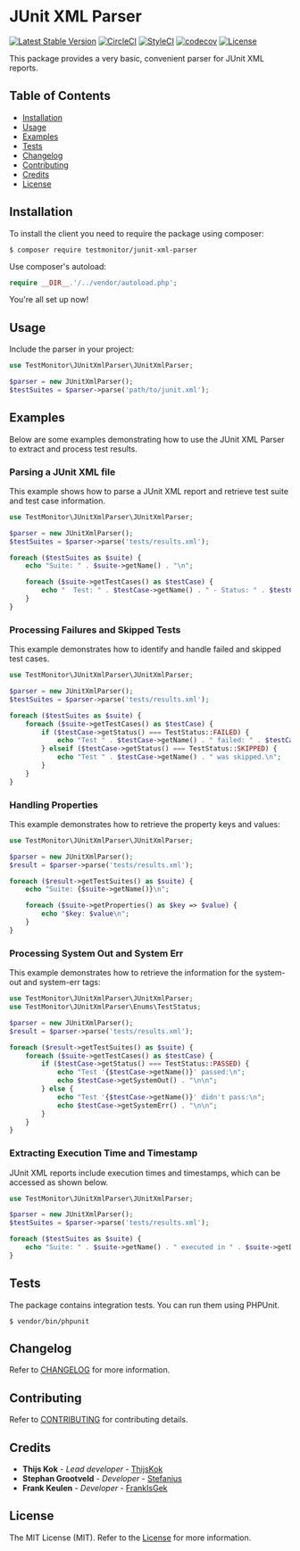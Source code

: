 # JUnit XML Parser

[![Latest Stable Version](https://poser.pugx.org/testmonitor/junit-xml-parser/v/stable)](https://packagist.org/packages/testmonitor/junit-xml-parser)
[![CircleCI](https://img.shields.io/circleci/project/github/testmonitor/junit-xml-parser.svg)](https://circleci.com/gh/testmonitor/junit-xml-parser)
[![StyleCI](https://styleci.io/repos/934299329/shield)](https://styleci.io/repos/934299329)
[![codecov](https://codecov.io/gh/testmonitor/junit-xml-parser/graph/badge.svg?token=OX609Y0IJY)](https://codecov.io/gh/testmonitor/junit-xml-parser)
[![License](https://poser.pugx.org/testmonitor/junit-xml-parser/license)](https://packagist.org/packages/testmonitor/junit-xml-parser)

This package provides a very basic, convenient parser for JUnit XML reports.

## Table of Contents

- [Installation](#installation)
- [Usage](#usage)
- [Examples](#examples)
- [Tests](#tests)
- [Changelog](#changelog)
- [Contributing](#contributing)
- [Credits](#credits)
- [License](#license)

## Installation

To install the client you need to require the package using composer:

	$ composer require testmonitor/junit-xml-parser

Use composer's autoload:

```php
require __DIR__.'/../vendor/autoload.php';
```

You're all set up now!

## Usage

Include the parser in your project:

```php
use TestMonitor\JUnitXmlParser\JUnitXmlParser;

$parser = new JUnitXmlParser();
$testSuites = $parser->parse('path/to/junit.xml');
```

## Examples

Below are some examples demonstrating how to use the JUnit XML Parser to extract and process test results.

### Parsing a JUnit XML file

This example shows how to parse a JUnit XML report and retrieve test suite and test case information.

```php
use TestMonitor\JUnitXmlParser\JUnitXmlParser;

$parser = new JUnitXmlParser();
$testSuites = $parser->parse('tests/results.xml');

foreach ($testSuites as $suite) {
    echo "Suite: " . $suite->getName() . "\n";

    foreach ($suite->getTestCases() as $testCase) {
        echo "  Test: " . $testCase->getName() . " - Status: " . $testCase->getStatus()->name . "\n";
    }
}
```

### Processing Failures and Skipped Tests

This example demonstrates how to identify and handle failed and skipped test cases.

```php
use TestMonitor\JUnitXmlParser\JUnitXmlParser;

$parser = new JUnitXmlParser();
$testSuites = $parser->parse('tests/results.xml');

foreach ($testSuites as $suite) {
    foreach ($suite->getTestCases() as $testCase) {
        if ($testCase->getStatus() === TestStatus::FAILED) {
            echo "Test " . $testCase->getName() . " failed: " . $testCase->getFailureMessage() . "\n";
        } elseif ($testCase->getStatus() === TestStatus::SKIPPED) {
            echo "Test " . $testCase->getName() . " was skipped.\n";
        }
    }
}
```

### Handling Properties

This example demonstrates how to retrieve the property keys and values:

```php
use TestMonitor\JUnitXmlParser\JUnitXmlParser;

$parser = new JUnitXmlParser();
$result = $parser->parse('tests/results.xml');

foreach ($result->getTestSuites() as $suite) {
    echo "Suite: {$suite->getName()}\n";

    foreach ($suite->getProperties() as $key => $value) {
        echo "$key: $value\n";
    }
}
```

### Processing System Out and System Err

This example demonstrates how to retrieve the information for the system-out and system-err tags:

```php
use TestMonitor\JUnitXmlParser\JUnitXmlParser;
use TestMonitor\JUnitXmlParser\Enums\TestStatus;

$parser = new JUnitXmlParser();
$result = $parser->parse('tests/results.xml');

foreach ($result->getTestSuites() as $suite) {
    foreach ($suite->getTestCases() as $testCase) {
        if ($testCase->getStatus() === TestStatus::PASSED) {
            echo "Test '{$testCase->getName()}' passed:\n";
            echo $testCase->getSystemOut() . "\n\n";
        } else {
            echo "Test '{$testCase->getName()}' didn't pass:\n";
            echo $testCase->getSystemErr() . "\n\n";
        }
    }
}
```

### Extracting Execution Time and Timestamp

JUnit XML reports include execution times and timestamps, which can be accessed as shown below.

```php
use TestMonitor\JUnitXmlParser\JUnitXmlParser;

$parser = new JUnitXmlParser();
$testSuites = $parser->parse('tests/results.xml');

foreach ($testSuites as $suite) {
    echo "Suite: " . $suite->getName() . " executed in " . $suite->getDuration() . " seconds on " . $suite->getTimestamp() . "\n";
}
```

## Tests

The package contains integration tests. You can run them using PHPUnit.

    $ vendor/bin/phpunit

## Changelog

Refer to [CHANGELOG](CHANGELOG.md) for more information.

## Contributing

Refer to [CONTRIBUTING](CONTRIBUTING.md) for contributing details.

## Credits

* **Thijs Kok** - *Lead developer* - [ThijsKok](https://github.com/thijskok)
* **Stephan Grootveld** - *Developer* - [Stefanius](https://github.com/stefanius)
* **Frank Keulen** - *Developer* - [FrankIsGek](https://github.com/frankisgek)

## License

The MIT License (MIT). Refer to the [License](LICENSE.md) for more information.
